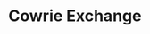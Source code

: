 ---
blog: https://medium.com/cowrie-exchange
codehost: https://github.com/cowriesys/stellarator
logohandle: cowrieexchange
sort: cowrie
title: Cowrie Exchange
twitter: https://x.com/cowrie_exchange
website: https://www.cowrie.exchange/
youtube: https://youtube.com/channel/UC3BaWg43B7AGFWKzSkYVeLw
---